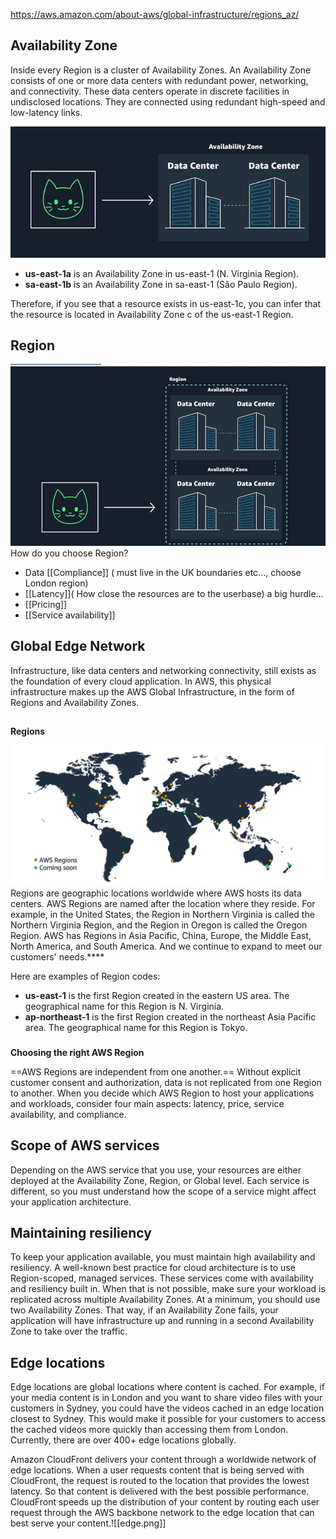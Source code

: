 https://aws.amazon.com/about-aws/global-infrastructure/regions_az/

## Availability Zone
Inside every Region is a cluster of Availability Zones. An Availability Zone consists of one or more data centers with redundant power, networking, and connectivity. These data centers operate in discrete facilities in undisclosed locations. They are connected using redundant high-speed and low-latency links.

![AvailabilityZone](/Images/availabilityZone.jpg)


- **us-east-1a** is an Availability Zone in us-east-1 (N. Virginia Region).
- **sa-east-1b** is an Availability Zone in sa-east-1 (São Paulo Region).

Therefore, if you see that a resource exists in us-east-1c, you can infer that the resource is located in Availability Zone c of the us-east-1 Region.


## Region
![Region](/Images/Region.jpg)
How do you choose Region?
- Data [[Compliance]] ( must live in the UK boundaries etc..., choose London region)
- [[Latency]]( How close the resources are to the userbase) a big hurdle...
- [[Pricing]]
- [[Service availability]]


## Global Edge Network

Infrastructure, like data centers and networking connectivity, still exists as the foundation of every cloud application. In AWS, this physical infrastructure makes up the AWS Global Infrastructure, in the form of Regions and Availability Zones.

## 

**Regions**

![Region Map](/Images/RegionMap.JPEG)
Regions are geographic locations worldwide where AWS hosts its data centers. AWS Regions are named after the location where they reside. For example, in the United States, the Region in Northern Virginia is called the Northern Virginia Region, and the Region in Oregon is called the Oregon Region. AWS has Regions in Asia Pacific, China, Europe, the Middle East, North America, and South America. And we continue to expand to meet our customers' needs.****

Here are examples of Region codes:

- **us-east-1** is the first Region created in the eastern US area. The geographical name for this Region is N. Virginia.
- **ap-northeast-1** is the first Region created in the northeast Asia Pacific area. The geographical name for this Region is Tokyo.

### 

**Choosing the right AWS Region**

==AWS Regions are independent from one another.== Without explicit customer consent and authorization, data is not replicated from one Region to another. When you decide which AWS Region to host your applications and workloads, consider four main aspects: latency, price, service availability, and compliance.



## Scope of AWS services

Depending on the AWS service that you use, your resources are either deployed at the Availability Zone, Region, or Global level. Each service is different, so you must understand how the scope of a service might affect your application architecture.

## Maintaining resiliency

To keep your application available, you must maintain high availability and resiliency. A well-known best practice for cloud architecture is to use Region-scoped, managed services. These services come with availability and resiliency built in. When that is not possible, make sure your workload is replicated across multiple Availability Zones. At a minimum, you should use two Availability Zones. That way, if an Availability Zone fails, your application will have infrastructure up and running in a second Availability Zone to take over the traffic.

## Edge locations  

Edge locations are global locations where content is cached. For example, if your media content is in London and you want to share video files with your customers in Sydney, you could have the videos cached in an edge location closest to Sydney. This would make it possible for your customers to access the cached videos more quickly than accessing them from London. Currently, there are over 400+ edge locations globally.

Amazon CloudFront delivers your content through a worldwide network of edge locations. When a user requests content that is being served with CloudFront, the request is routed to the location that provides the lowest latency. So that content is delivered with the best possible performance. CloudFront speeds up the distribution of your content by routing each user request through the AWS backbone network to the edge location that can best serve your content.![[edge.png]]